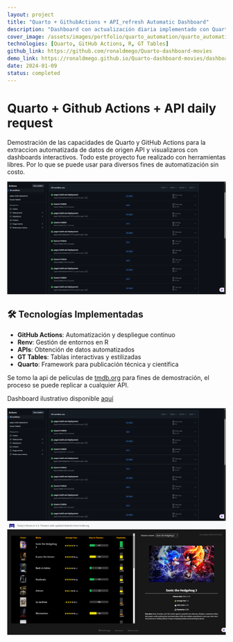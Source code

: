 ```yaml
---
layout: project
title: "Quarto + GithubActions + API_refresh Automatic Dashboard"
description: "Dashboard con actualización diaria implementado con Quarto y GitHub Actions, para demo de uso de Quarto y Github Actions para procesos de data"
cover_image: /assets/images/portfolio/quarto_automation/quarto_automation_cover.png
technologies: [Quarto, GitHub Actions, R, GT Tables]
github_link: https://github.com/ronaldmego/Quarto-dashboard-movies
demo_link: https://ronaldmego.github.io/Quarto-dashboard-movies/dashboard.html
date: 2024-01-09
status: completed
---
```


# Quarto + Github Actions + API daily request

Demostración de las capacidades de Quarto y GitHub Actions para la extraccion automatizada de datos de origen API y visualizaros con dashboards interactivos. Todo este proyecto fue realizado con herramientas libres. Por lo que se puede usar para diversos fines de automatización sin costo.

![demo](../assets/images/portfolio/quarto_automation/quarto_automation_cover.png)

## 🛠️ Tecnologías Implementadas

- **GitHub Actions**: Automatización y despliegue continuo
- **Renv**: Gestión de entornos en R
- **APIs**: Obtención de datos automatizados
- **GT Tables**: Tablas interactivas y estilizadas
- **Quarto**: Framework para publicación técnica y científica

Se tomo la api de peliculas de [tmdb.org](tmdb.org) para fines de demostración, el proceso se puede replicar a cualquier API.

Dashboard ilustrativo disponible [aquí](https://ronaldmego.github.io/quarto-dashboard-movies/dashboard.html)

![demo](/assets/images/portfolio/quarto_automation/quarto_automation_cover.png)
![demo](/assets/images/portfolio/quarto_automation/quarto_automation_dashboard.png)